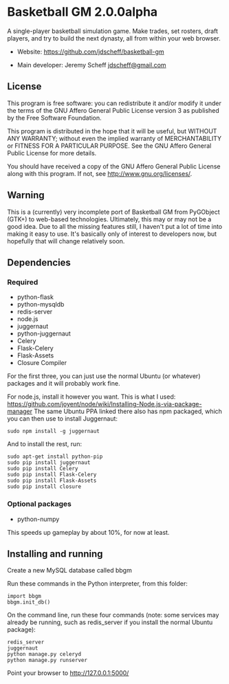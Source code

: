 # Basketball GM 2.0.0alpha

A single-player basketball simulation game. Make trades, set rosters, draft
players, and try to build the next dynasty, all from within your web browser.

* Website: https://github.com/jdscheff/basketball-gm

* Main developer: Jeremy Scheff <jdscheff@gmail.com>

## License

This program is free software: you can redistribute it and/or modify it under
the terms of the GNU Affero General Public License version 3 as published by
the Free Software Foundation.

This program is distributed in the hope that it will be useful, but WITHOUT ANY
WARRANTY; without even the implied warranty of MERCHANTABILITY or FITNESS FOR A
PARTICULAR PURPOSE.  See the GNU Affero General Public License for more
details.

You should have received a copy of the GNU Affero General Public License along
with this program.  If not, see <http://www.gnu.org/licenses/>.

## Warning

This is a (currently) very incomplete port of Basketball GM from PyGObject
(GTK+) to web-based technologies. Ultimately, this may or may not be a good
idea. Due to all the missing features still, I haven't put a lot of time into
making it easy to use. It's basically only of interest to developers now, but
hopefully that will change relatively soon.

## Dependencies

### Required

* python-flask
* python-mysqldb
* redis-server
* node.js
* juggernaut
* python-juggernaut
* Celery
* Flask-Celery
* Flask-Assets
* Closure Compiler

For the first three, you can just use the normal Ubuntu (or whatever) packages
and it will probably work fine.

For node.js, install it however you want. This is what I used:
https://github.com/joyent/node/wiki/Installing-Node.js-via-package-manager
The same Ubuntu PPA linked there also has npm packaged, which you can then use
to install Juggernaut:

    sudo npm install -g juggernaut

And to install the rest, run:

    sudo apt-get install python-pip
    sudo pip install juggernaut
    sudo pip install Celery
    sudo pip install Flask-Celery
    sudo pip install Flask-Assets
    sudo pip install closure

### Optional packages

* python-numpy

This speeds up gameplay by about 10%, for now at least.

## Installing and running

Create a new MySQL database called bbgm

Run these commands in the Python interpreter, from this folder:

    import bbgm
    bbgm.init_db()

On the command line, run these four commands (note: some services may already be
running, such as redis_server if you install the normal Ubuntu package):

    redis_server
    juggernaut
    python manage.py celeryd
    python manage.py runserver

Point your browser to http://127.0.0.1:5000/
